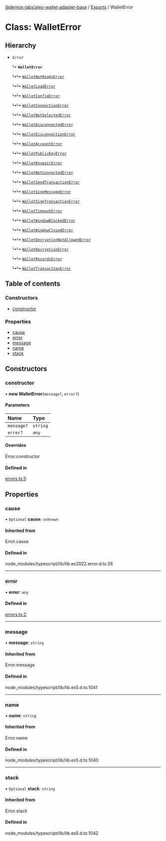 [@demox-labs/aleo-wallet-adapter-base](../README.md) / [Exports](../modules.md) / WalletError

# Class: WalletError

## Hierarchy

- `Error`

  ↳ **`WalletError`**

  ↳↳ [`WalletNotReadyError`](WalletNotReadyError.md)

  ↳↳ [`WalletLoadError`](WalletLoadError.md)

  ↳↳ [`WalletConfigError`](WalletConfigError.md)

  ↳↳ [`WalletConnectionError`](WalletConnectionError.md)

  ↳↳ [`WalletNotSelectedError`](WalletNotSelectedError.md)

  ↳↳ [`WalletDisconnectedError`](WalletDisconnectedError.md)

  ↳↳ [`WalletDisconnectionError`](WalletDisconnectionError.md)

  ↳↳ [`WalletAccountError`](WalletAccountError.md)

  ↳↳ [`WalletPublicKeyError`](WalletPublicKeyError.md)

  ↳↳ [`WalletKeypairError`](WalletKeypairError.md)

  ↳↳ [`WalletNotConnectedError`](WalletNotConnectedError.md)

  ↳↳ [`WalletSendTransactionError`](WalletSendTransactionError.md)

  ↳↳ [`WalletSignMessageError`](WalletSignMessageError.md)

  ↳↳ [`WalletSignTransactionError`](WalletSignTransactionError.md)

  ↳↳ [`WalletTimeoutError`](WalletTimeoutError.md)

  ↳↳ [`WalletWindowBlockedError`](WalletWindowBlockedError.md)

  ↳↳ [`WalletWindowClosedError`](WalletWindowClosedError.md)

  ↳↳ [`WalletDecryptionNotAllowedError`](WalletDecryptionNotAllowedError.md)

  ↳↳ [`WalletDecryptionError`](WalletDecryptionError.md)

  ↳↳ [`WalletRecordsError`](WalletRecordsError.md)

  ↳↳ [`WalletTransactionError`](WalletTransactionError.md)

## Table of contents

### Constructors

- [constructor](WalletError.md#constructor)

### Properties

- [cause](WalletError.md#cause)
- [error](WalletError.md#error)
- [message](WalletError.md#message)
- [name](WalletError.md#name)
- [stack](WalletError.md#stack)

## Constructors

### constructor

• **new WalletError**(`message?`, `error?`)

#### Parameters

| Name | Type |
| :------ | :------ |
| `message?` | `string` |
| `error?` | `any` |

#### Overrides

Error.constructor

#### Defined in

[errors.ts:5](https://github.com/demox-labs/leo-wallet-adapter/blob/10fbe90/packages/core/base/errors.ts#L5)

## Properties

### cause

• `Optional` **cause**: `unknown`

#### Inherited from

Error.cause

#### Defined in

node_modules/typescript/lib/lib.es2022.error.d.ts:26

___

### error

• **error**: `any`

#### Defined in

[errors.ts:2](https://github.com/demox-labs/leo-wallet-adapter/blob/10fbe90/packages/core/base/errors.ts#L2)

___

### message

• **message**: `string`

#### Inherited from

Error.message

#### Defined in

node_modules/typescript/lib/lib.es5.d.ts:1041

___

### name

• **name**: `string`

#### Inherited from

Error.name

#### Defined in

node_modules/typescript/lib/lib.es5.d.ts:1040

___

### stack

• `Optional` **stack**: `string`

#### Inherited from

Error.stack

#### Defined in

node_modules/typescript/lib/lib.es5.d.ts:1042
